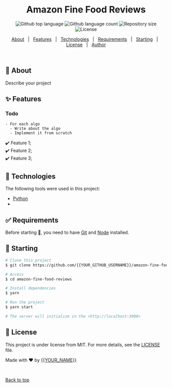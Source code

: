<div align="center" id="top"> 
  <alt="Amazon Fine Food Reviews" />

  &#xa0;

  <!-- <a href="https://amazonfinefoodreviews.netlify.app">Demo</a> -->
</div>

<h1 align="center">Amazon Fine Food Reviews</h1>

<p align="center">
  <img alt="Github top language" src="https://img.shields.io/github/languages/top/{{YOUR_GITHUB_USERNAME}}/amazon-fine-food-reviews?color=56BEB8">

  <img alt="Github language count" src="https://img.shields.io/github/languages/count/{{YOUR_GITHUB_USERNAME}}/amazon-fine-food-reviews?color=56BEB8">

  <img alt="Repository size" src="https://img.shields.io/github/repo-size/{{YOUR_GITHUB_USERNAME}}/amazon-fine-food-reviews?color=56BEB8">

  <img alt="License" src="https://img.shields.io/github/license/{{YOUR_GITHUB_USERNAME}}/amazon-fine-food-reviews?color=56BEB8">

  <!-- <img alt="Github issues" src="https://img.shields.io/github/issues/{{YOUR_GITHUB_USERNAME}}/amazon-fine-food-reviews?color=56BEB8" /> -->

  <!-- <img alt="Github forks" src="https://img.shields.io/github/forks/{{YOUR_GITHUB_USERNAME}}/amazon-fine-food-reviews?color=56BEB8" /> -->

  <!-- <img alt="Github stars" src="https://img.shields.io/github/stars/{{YOUR_GITHUB_USERNAME}}/amazon-fine-food-reviews?color=56BEB8" /> -->
</p>

<!-- Status -->

<!-- <h4 align="center"> 
	🚧  Amazon Fine Food Reviews 🚀 Under construction...  🚧
</h4> 

<hr> -->

<p align="center">
  <a href="#dart-about">About</a> &#xa0; | &#xa0; 
  <a href="#sparkles-features">Features</a> &#xa0; | &#xa0;
  <a href="#rocket-technologies">Technologies</a> &#xa0; | &#xa0;
  <a href="#white_check_mark-requirements">Requirements</a> &#xa0; | &#xa0;
  <a href="#checkered_flag-starting">Starting</a> &#xa0; | &#xa0;
  <a href="#memo-license">License</a> &#xa0; | &#xa0;
  <a href="https://github.com/{{YOUR_GITHUB_USERNAME}}" target="_blank">Author</a>
</p>

<br>

## :dart: About ##

Describe your project

## :sparkles: Features ##
### Todo 
    - For each algo 
      - Write about the algo 
      - Implement it from scratch 
      
:heavy_check_mark: Feature 1;\
:heavy_check_mark: Feature 2;\
:heavy_check_mark: Feature 3;

## :rocket: Technologies ##

The following tools were used in this project:

- [Python](https://)
- 

## :white_check_mark: Requirements ##

Before starting :checkered_flag:, you need to have [Git](https://git-scm.com) and [Node](https://nodejs.org/en/) installed.

## :checkered_flag: Starting ##

```bash
# Clone this project
$ git clone https://github.com/{{YOUR_GITHUB_USERNAME}}/amazon-fine-food-reviews

# Access
$ cd amazon-fine-food-reviews

# Install dependencies
$ yarn

# Run the project
$ yarn start

# The server will initialize in the <http://localhost:3000>
```

## :memo: License ##

This project is under license from MIT. For more details, see the [LICENSE](LICENSE) file.


Made with :heart: by <a href="https://github.com/{{YOUR_GITHUB_USERNAME}}" target="_blank">{{YOUR_NAME}}</a>

&#xa0;

<a href="#top">Back to top</a>
